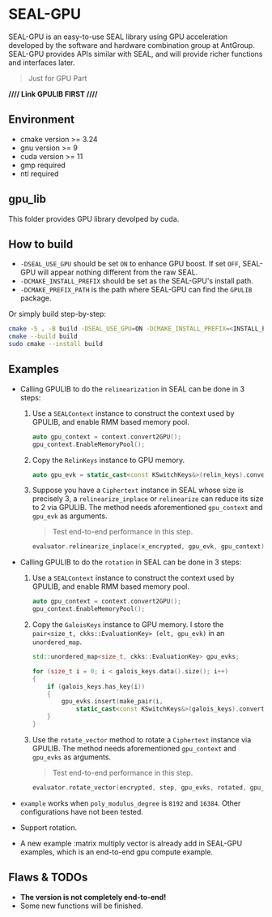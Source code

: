 # SEAL-GPU

SEAL-GPU is an easy-to-use SEAL library using GPU acceleration developed by the software and
hardware combination group at AntGroup. SEAL-GPU provides APIs similar with SEAL, and will provide
richer functions and interfaces later.

> Just for GPU Part

**//// Link GPULIB FIRST ////**

## Environment

* cmake version >= 3.24
* gnu version >= 9
* cuda version >= 11
* gmp required
* ntl required

## gpu_lib

This folder provides GPU library devolped by cuda.

## How to build

* `-DSEAL_USE_GPU` should be set `ON` to enhance GPU boost. If set `OFF`, SEAL-GPU will appear
  nothing different from the raw SEAL.
* `-DCMAKE_INSTALL_PREFIX` should be set as the SEAL-GPU's install path.
* `-DCMAKE_PREFIX_PATH` is the path where SEAL-GPU can find the `GPULIB` package.

Or simply build step-by-step:

```sh
cmake -S . -B build -DSEAL_USE_GPU=ON -DCMAKE_INSTALL_PREFIX=<INSTALL_PATH> -DCMAKE_PREFIX_PATH=<GPULIB_PATH>
cmake --build build
sudo cmake --install build
```

## Examples

* Calling GPULIB to do the `relinearization` in SEAL can be done in 3 steps:

    1. Use a `SEALContext` instance to construct the context used by GPULIB, and enable RMM based
       memory pool.

       ```c++
       auto gpu_context = context.convert2GPU();
       gpu_context.EnableMemoryPool();
       ```

    2. Copy the `RelinKeys` instance to GPU memory.

       ```c++
       auto gpu_evk = static_cast<const KSwitchKeys&>(relin_keys).convert2GPU(context);
       ```

    3. Suppose you have a `Ciphertext` instance in SEAL whose size is precisely 3,
       a `relinearize_inplace` or `relinearize` can reduce its size to 2 via GPULIB. The method
       needs aforementioned `gpu_context` and `gpu_evk` as arguments.

       > Test end-to-end performance in this step.

       ```C++
       evaluator.relinearize_inplace(x_encrypted, gpu_evk, gpu_context);
       ```

* Calling GPULIB to do the `rotation` in SEAL can be done in 3 steps:

    1. Use a `SEALContext` instance to construct the context used by GPULIB, and enable RMM based
       memory pool.

       ```c++
       auto gpu_context = context.convert2GPU();
       gpu_context.EnableMemoryPool();
       ```

    2. Copy the `GaloisKeys` instance to GPU memory. I store
       the `pair<size_t, ckks::EvaluationKey> (elt, gpu_evk)` in an `unordered_map`.

       ```C++
       std::unordered_map<size_t, ckks::EvaluationKey> gpu_evks;

       for (size_t i = 0; i < galois_keys.data().size(); i++)
       {
           if (galois_keys.has_key(i))
           {
               gpu_evks.insert(make_pair(i,
                   static_cast<const KSwitchKeys&>(galois_keys).convert2GPU(context, GaloisKeys::get_index(i))));
           }
       }
       ```

    3. Use the `rotate_vector` method to rotate a `Ciphertext` instance via GPULIB. The method needs
       aforementioned `gpu_context` and `gpu_evks` as arguments.

       > Test end-to-end performance in this step.

       ```c++
       evaluator.rotate_vector(encrypted, step, gpu_evks, rotated, gpu_context);
       ```

* `example` works when `poly_modulus_degree` is `8192` and `16384`. Other configurations have not
  been tested.
* Support rotation.
* A new example :matrix multiply vector is already add in SEAL-GPU examples, which is an end-to-end
  gpu compute example.

## Flaws & TODOs

* **The version is not completely end-to-end!**
* Some new functions will be finished.